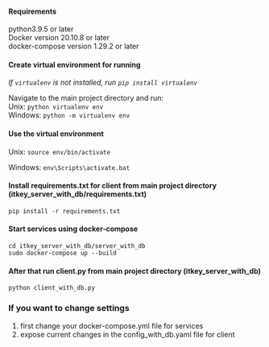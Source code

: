 #### Requirements
python3.9.5 or later<br>
Docker version 20.10.8 or later<br>
docker-compose version 1.29.2 or later<br>

#### Create virtual environment for running
*If `virtualenv` is not installed, run `pip install virtualenv`*

Navigate to the main project directory and run: <br>
Unix: `python virtualenv env` <br>
Windows: `python -m virtualenv env`

#### Use the virtual environment
Unix: 
`source env/bin/activate`

Windows: 
`env\Scripts\activate.bat`

#### Install requirements.txt for client from main project directory (itkey_server_with_db/requirements.txt)

`pip install -r requirements.txt`

#### Start services using docker-compose

`cd itkey_server_with_db/server_with_db`<br>
`sudo docker-compose up --build`

#### After that run client.py from main project directory (itkey_server_with_db)

`python client_with_db.py`

### If you want to change settings
1.  first change your docker-compose.yml file for services
2.  expose current changes in the config_with_db.yaml file for client

